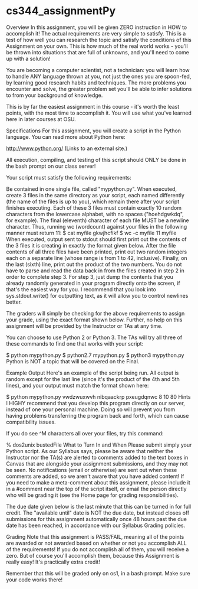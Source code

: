 # cs344_assignmentPy

Overview
In this assignment, you will be given ZERO instruction in HOW to accomplish it! The actual requirements are very simple to satisfy. This is a test of how well you can research the topic and satisfy the conditions of this Assignment on your own. This is how much of the real world works - you'll be thrown into situations that are full of unknowns, and you'll need to come up with a solution!

You are becoming a computer scientist, not a technician: you will learn how to handle ANY language thrown at you, not just the ones you are spoon-fed, by learning good research habits and techniques. The more problems you encounter and solve, the greater problem set you'll be able to infer solutions to from your background of knowledge.

This is by far the easiest assignment in this course - it's worth the least points, with the most time to accomplish it. You will use what you've learned here in later courses at OSU.

Specifications
For this assignment, you will create a script in the Python language. You can read more about Python here:

http://www.python.org/ (Links to an external site.)

All execution, compiling, and testing of this script should ONLY be done in the bash prompt on our class server!

Your script must satisfy the following requirements:

Be contained in one single file, called "mypython.py".
When executed, create 3 files in the same directory as your script, each named differently (the name of the files is up to you), which remain there after your script finishes executing. Each of these 3 files must contain exactly 10 random characters from the lowercase alphabet, with no spaces ("hoehdgwkdq", for example). The final (eleventh) character of each file MUST be a newline character. Thus, running wc (wordcount) against your files in the following manner must return 11:
$ cat myfile
gkwjhcfikf
$ wc -c myfile
11 myfile
When executed, output sent to stdout should first print out the contents of the 3 files it is creating in exactly the format given below.
After the file contents of all three files have been printed, print out two random integers each on a separate line (whose range is from 1 to 42, inclusive).
Finally, on the last (sixth) line, print out the product of the two numbers.
You do not have to parse and read the data back in from the files created in step 2 in order to complete step 3. For step 3, just dump the contents that you already randomly generated in your program directly onto the screen, if that's the easiest way for you. I recommend that you look into sys.stdout.write() for outputting text, as it will allow you to control newlines better.

The graders will simply be checking for the above requirements to assign your grade, using the exact format shown below. Further, no help on this assignment will be provided by the Instructor or TAs at any time.

You can choose to use Python 2 or Python 3. The TAs will try all three of these commands to find one that works with your script:

$ python mypython.py
$ python2.7 mypython.py
$ python3 mypython.py
Python is NOT a topic that will be covered on the Final.

Example Output
Here's an example of the script being run. All output is random except for the last line (since it's the product of the 4th and 5th lines), and your output must match the format shown here:

$ python mypython.py
vwdzwuxwvh
nibqaackrp
pxeugdqnwc
8
10
80
Hints
I HIGHY recommend that you develop this program directly on our server, instead of one your personal machine. Doing so will prevent you from having problems transferring the program back and forth, which can cause compatibility issues.

If you do see ^M characters all over your files, try this command:

% dos2unix bustedFile
What to Turn In and When
Please submit simply your Python script. As our Syllabus says, please be aware that neither the Instructor nor the TA(s) are alerted to comments added to the text boxes in Canvas that are alongside your assignment submissions, and they may not be seen. No notifications (email or otherwise) are sent out when these comments are added, so we aren't aware that you have added content! If you need to make a meta-comment about this assignment, please include it in a #comment near the top of the script itself, or email the person directly who will be grading it (see the Home page for grading responsibilities).

The due date given below is the last minute that this can be turned in for full credit. The "available until" date is NOT the due date, but instead closes off submissions for this assignment automatically once 48 hours past the due date has been reached, in accordance with our Syllabus Grading policies.

Grading
Note that this assignment is PASS/FAIL, meaning all of the points are awarded or not awarded based on whether or not you accomplish ALL of the requirements! If you do not accomplish all of them, you will receive a zero. But of course you'll accomplish them, because this Assignment is really easy! It's practically extra credit!

Remember that this will be graded only on os1, in a bash prompt. Make sure your code works there!
